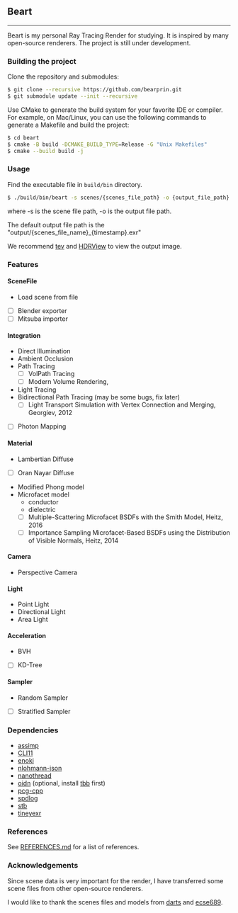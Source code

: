 ## Beart

---

Beart is my personal Ray Tracing Render for studying. It is inspired by many open-source renderers.
The project is still under development.

### Building the project

Clone the repository and submodules:

```bash
$ git clone --recursive https://github.com/bearprin.git
$ git submodule update --init --recursive
```

Use CMake to generate the build system for your favorite IDE or compiler.
For example, on Mac/Linux, you can use the following commands to generate a Makefile and build the project:

```bash
$ cd beart
$ cmake -B build -DCMAKE_BUILD_TYPE=Release -G "Unix Makefiles"
$ cmake --build build -j
```

### Usage

Find the executable file in `build/bin` directory.

```bash
$ ./build/bin/beart -s scenes/{scenes_file_path} -o {output_file_path}
```

where -s is the scene file path, -o is the output file path.

The default output file path is the "output/{scenes_file_name}_{timestamp}.exr"

We recommend [tev](https://github.com/Tom94/tev) and [HDRView](https://github.com/wkjarosz/hdrview) to view the output
image.

### Features

#### SceneFile

- Load scene from file
- [ ] Blender exporter
- [ ] Mitsuba importer

#### Integration

- Direct Illumination
- Ambient Occlusion
- Path Tracing
    - [ ] VolPath Tracing
    - [ ] Modern Volume Rendering,
- Light Tracing
- Bidirectional Path Tracing (may be some bugs, fix later)
    - [ ] Light Transport Simulation with Vertex Connection and Merging, Georgiev, 2012
-[ ] Photon Mapping

#### Material

- Lambertian Diffuse
- [ ] Oran Nayar Diffuse
- Modified Phong model
- Microfacet model
    - conductor 
    - dielectric
    - [ ] Multiple-Scattering Microfacet BSDFs with the Smith Model, Heitz, 2016
    - [ ] Importance Sampling Microfacet-Based BSDFs using the
      Distribution of Visible Normals, Heitz, 2014

#### Camera

- Perspective Camera

#### Light

- Point Light
- Directional Light
- Area Light

#### Acceleration

- BVH
- [ ] KD-Tree

#### Sampler

- Random Sampler
- [ ] Stratified Sampler

[//]: # (### Image Gallery)

[//]: # ()
[//]: # (![buddha-box]&#40;gallery/buddha-box&#41;)



### Dependencies

- [assimp](https://github.com/assimp/assimp)
- [CLI11](https://github.com/CLIUtils/CLI11)
- [enoki](https://github.com/mitsuba-renderer/enoki)
- [nlohmann-json](https://github.com/nlohmann/json)
- [nanothread](https://github.com/mitsuba-renderer/nanothread)
- [oidn](https://github.com/OpenImageDenoise/oidn)  (optional, install [tbb](https://github.com/oneapi-src/oneTBB) first)
- [pcg-cpp](https://github.com/imneme/pcg-cpp)
- [spdlog](https://github.com/gabime/spdlog)
- [stb](https://github.com/nothings/stb)
- [tineyexr](https://github.com/syoyo/tinyexr)

### References

See [REFERENCES.md](REFERENCES.md) for a list of references.

### Acknowledgements
Since scene data is very important for the render, I have transferred some scene files from other open-source renderers.

I would like to thank the scenes files and models from [darts](https://cs87-dartmouth.github.io/Fall2022/index.html) and [ecse689](https://www.cim.mcgill.ca/~derek/ecse689.html).
